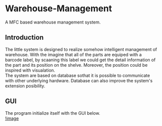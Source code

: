 # Warehouse-Management
A MFC based warehouse management system.

## Introduction
The little system is designed to realize somehow intelligent management of warehouse. With the imagine that all of the parts are equiped with a barcode label, by scaaning this label we could get the detail information of the part and its position on the shelve. Moreover, the position could be inspired with visualation.  
The system are based on database sothat it is possible to communicate with other underlying hardware. Database can also improve the system's extension posibility.

## GUI
The program initialize itself with the GUI below.  
[!image](https://github.com/wenyi1994/Warehouse-Management/blob/master/pics/GUI.png)
